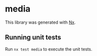 # media

This library was generated with [Nx](https://nx.dev).

## Running unit tests

Run `nx test media` to execute the unit tests.

